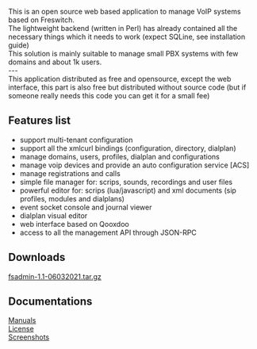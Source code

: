 <p>
 This is an open source web based application to manage VoIP systems based on Freswitch.<br>
 The lightweight backend (written in Perl) has already contained all the necessary things which it needs to work (expect SQLine, see installation guide)<br>
 This solution is mainly suitable to manage small PBX systems with few domains and about 1k users.<br>
 ---<br>
 This application distributed as free and opensource, except the web interface, this part is also free but distributed without source code (but if someone really needs this code you can get it for a small fee)
</p>

## Features list
 - support multi-tenant configuration
 - support all the xmlcurl bindings (configuration, directory, dialplan)
 - manage domains, users, profiles, dialplan and configurations
 - manage voip devices and provide an auto configuration service [ACS]
 - manage registrations and calls
 - simple file manager for: scrips, sounds, recordings and user files
 - powerful editor for: scrips (lua/javascript) and xml documents (sip profiles, modules and dialplans)
 - event socket console and journal viewer
 - dialplan visual editor
 - web interface based on Qooxdoo
 - access to all the management API through JSON-RPC

## Downloads 
 [fsadmin-1.1-06032021.tar.gz](https://github.com/akscf/fsadmin/blob/main/bin/fsadmin-1.1-06032021.tar.gz)
 
## Documentations
<a href="https://akscf.org/?page=projects/fsadmin/main" target="_blank">Manuals</a><br>
<a href="https://akscf.org/?page=projects/fsadmin/license" target="_blank">License</a><br>
<a href="https://akscf.org/?page=projects/fsadmin/screenshots" target="_blank">Screenshots</a><br>



